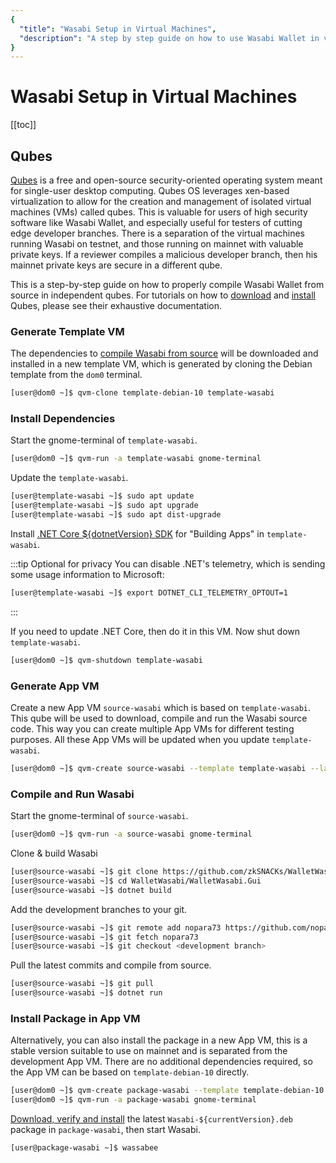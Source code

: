 ```yaml
---
{
  "title": "Wasabi Setup in Virtual Machines",
  "description": "A step by step guide on how to use Wasabi Wallet in virtual machines like Qubes OS or VirtualBox. This is the Wasabi documentation, an archive of knowledge about the open-source, non-custodial and privacy-focused Bitcoin wallet for desktop."
}
---
```


# Wasabi Setup in Virtual Machines

[[toc]]

## Qubes

[Qubes](https://www.qubes-os.org/) is a free and open-source security-oriented operating system meant for single-user desktop computing.
Qubes OS leverages xen-based virtualization to allow for the creation and management of isolated virtual machines (VMs) called qubes.
This is valuable for users of high security software like Wasabi Wallet, and especially useful for testers of cutting edge developer branches.
There is a separation of the virtual machines running Wasabi on testnet, and those running on mainnet with valuable private keys.
If a reviewer compiles a malicious developer branch, then his mainnet private keys are secure in a different qube.

This is a step-by-step guide on how to properly compile Wasabi Wallet from source in independent qubes.
For tutorials on how to [download](https://www.qubes-os.org/downloads/) and [install](https://www.qubes-os.org/doc/installation-guide/) Qubes, please see their exhaustive documentation.

### Generate Template VM

The dependencies to [compile Wasabi from source](/using-wasabi/BuildSource.md) will be downloaded and installed in a new template VM, which is generated by cloning the Debian template from the `dom0` terminal.

```sh
[user@dom0 ~]$ qvm-clone template-debian-10 template-wasabi
```

### Install Dependencies

Start the gnome-terminal of `template-wasabi`.

```sh
[user@dom0 ~]$ qvm-run -a template-wasabi gnome-terminal
```

Update the `template-wasabi`.

```sh
[user@template-wasabi ~]$ sudo apt update
[user@template-wasabi ~]$ sudo apt upgrade
[user@template-wasabi ~]$ sudo apt dist-upgrade
```

Install [.NET Core ${dotnetVersion} SDK](https://www.microsoft.com/net/download) for "Building Apps" in `template-wasabi`.

:::tip Optional for privacy
You can disable .NET's telemetry, which is sending some usage information to Microsoft:

```sh
[user@template-wasabi ~]$ export DOTNET_CLI_TELEMETRY_OPTOUT=1
```

:::

If you need to update .NET Core, then do it in this VM.
Now shut down `template-wasabi`.

```sh
[user@dom0 ~]$ qvm-shutdown template-wasabi
```

### Generate App VM

Create a new App VM `source-wasabi` which is based on `template-wasabi`.
This qube will be used to download, compile and run the Wasabi source code.
This way you can create multiple App VMs for different testing purposes.
All these App VMs will be updated when you update `template-wasabi`.

```sh
[user@dom0 ~]$ qvm-create source-wasabi --template template-wasabi --label red
```

### Compile and Run Wasabi

Start the gnome-terminal of `source-wasabi`.

```sh
[user@dom0 ~]$ qvm-run -a source-wasabi gnome-terminal
```

Clone & build Wasabi

```sh
[user@source-wasabi ~]$ git clone https://github.com/zkSNACKs/WalletWasabi.git
[user@source-wasabi ~]$ cd WalletWasabi/WalletWasabi.Gui
[user@source-wasabi ~]$ dotnet build
```

Add the development branches to your git.

```sh
[user@source-wasabi ~]$ git remote add nopara73 https://github.com/nopara73/WalletWasabi
[user@source-wasabi ~]$ git fetch nopara73
[user@source-wasabi ~]$ git checkout <development branch>
```

Pull the latest commits and compile from source.

```sh
[user@source-wasabi ~]$ git pull
[user@source-wasabi ~]$ dotnet run
```

### Install Package in App VM

Alternatively, you can also install the package in a new App VM, this is a stable version suitable to use on mainnet and is separated from the development App VM.
There are no additional dependencies required, so the App VM can be based on `template-debian-10` directly.

```sh
[user@dom0 ~]$ qvm-create package-wasabi --template template-debian-10 --label red
[user@dom0 ~]$ qvm-run -a package-wasabi gnome-terminal
```

[Download, verify and install](/using-wasabi/InstallPackage.md#debian-and-ubuntu) the latest `Wasabi-${currentVersion}.deb` package in `package-wasabi`, then start Wasabi.

```sh
[user@package-wasabi ~]$ wassabee
```
